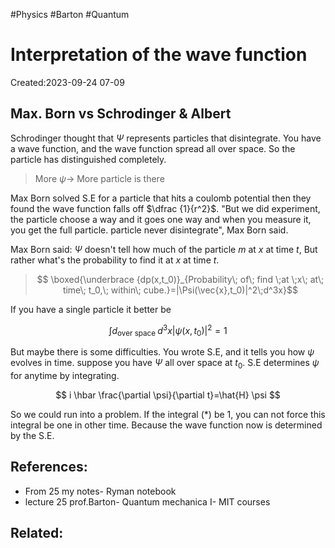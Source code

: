#Physics #Barton #Quantum 
# Interpretation of the wave function
Created:2023-09-24 07-09

## Max. Born vs Schrodinger & Albert
Schrodinger thought that $\Psi$ represents particles that disintegrate. You have a wave function, and the wave function spread all over space. So the particle has distinguished completely.

> More $\psi \rightarrow$ More particle is there

Max Born solved S.E for a particle that hits a coulomb potential then they found the wave function falls off $\dfrac {1}{r^2}$. "But we did experiment, the particle choose a way and it goes one way and when you measure it, you get the full particle. particle never disintegrate", Max Born said.

Max Born said: $\Psi$ doesn't tell how much of the particle $m$ at $x$ at time $t$, But rather what's the probability to find it at $x$ at time $t.$

> $$ \boxed{\underbrace {dp(x,t_0)}_{Probability\; of\; find \;at \;x\; at\; time\; t_0,\; within\; cube.}=|\Psi(\vec{x},t_0)|^2\;d^3x}$$



If you have a single particle it better be

$$
\int d_{\text {over space }} d^{3} x\left|\psi\left(x, t_{0}\right)\right|^{2}=1
\tag{*}$$

But maybe there is some difficulties. You wrote S.E, and it tells you how $\psi$ evolves in time. suppose you have $\Psi$ all over space at $t_{0}$. S.E determines $\psi$ for anytime by integrating.

$$
i \hbar \frac{\partial \psi}{\partial t}=\hat{H} \psi
$$

So we could run into a problem. If the integral $(*)$ be 1, you can not force this integral be one in other time. Because the wave function now is determined by the S.E.
## References:
- From 25 my notes- Ryman notebook
- lecture 25 prof.Barton- Quantum mechanica I- MIT courses

## Related:



